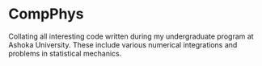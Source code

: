 # CompPhys
Collating all interesting code written during my undergraduate program at Ashoka University. These include various numerical integrations and problems in statistical mechanics.
